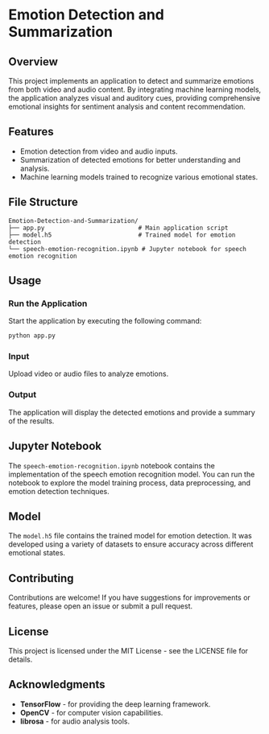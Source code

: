 # Emotion Detection and Summarization

## Overview

This project implements an application to detect and summarize emotions from both video and audio content. By integrating machine learning models, the application analyzes visual and auditory cues, providing comprehensive emotional insights for sentiment analysis and content recommendation.

## Features

- Emotion detection from video and audio inputs.
- Summarization of detected emotions for better understanding and analysis.
- Machine learning models trained to recognize various emotional states.

## File Structure

```
Emotion-Detection-and-Summarization/
├── app.py                          # Main application script
├── model.h5                        # Trained model for emotion detection
└── speech-emotion-recognition.ipynb # Jupyter notebook for speech emotion recognition
```

## Usage

### Run the Application

Start the application by executing the following command:

```bash
python app.py
```

### Input

Upload video or audio files to analyze emotions.

### Output

The application will display the detected emotions and provide a summary of the results.

## Jupyter Notebook

The `speech-emotion-recognition.ipynb` notebook contains the implementation of the speech emotion recognition model. You can run the notebook to explore the model training process, data preprocessing, and emotion detection techniques.

## Model

The `model.h5` file contains the trained model for emotion detection. It was developed using a variety of datasets to ensure accuracy across different emotional states.

## Contributing

Contributions are welcome! If you have suggestions for improvements or features, please open an issue or submit a pull request.

## License

This project is licensed under the MIT License - see the LICENSE file for details.

## Acknowledgments

- **TensorFlow** - for providing the deep learning framework.
- **OpenCV** - for computer vision capabilities.
- **librosa** - for audio analysis tools.
